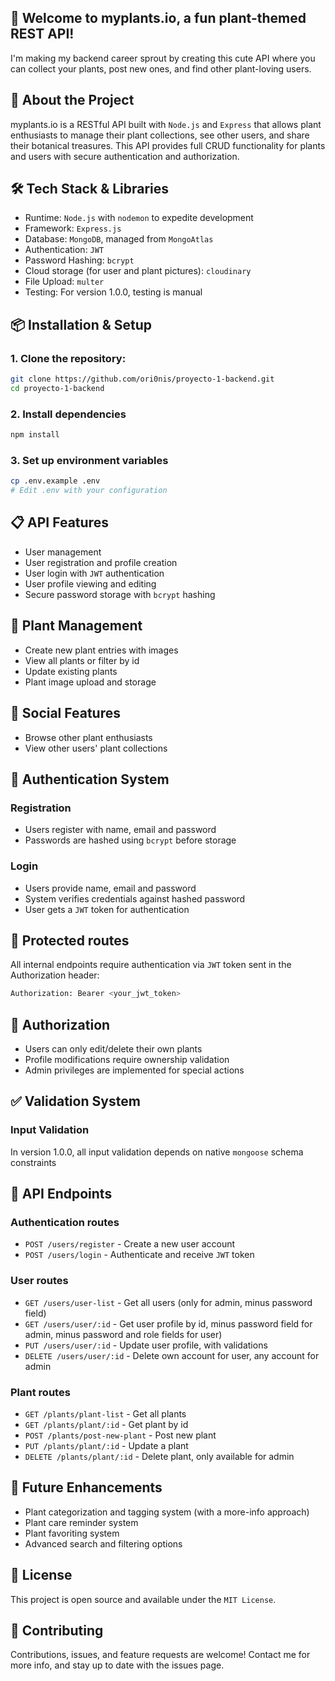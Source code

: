 ## 🌱 Welcome to myplants.io, a fun plant-themed REST API!
I'm making my backend career sprout by creating this cute API where you can collect your plants, post new ones, and find other plant-loving users.

## 🌿 About the Project
myplants.io is a RESTful API built with ``Node.js`` and ``Express`` that allows plant enthusiasts to manage their plant collections, see other users, and share their botanical treasures. This API provides full CRUD functionality for plants and users with secure authentication and authorization.

## 🛠️ Tech Stack & Libraries
- Runtime: ``Node.js`` with ``nodemon`` to expedite development
- Framework: ``Express.js``
- Database: ``MongoDB``, managed from ``MongoAtlas`` 
- Authentication: ``JWT``
- Password Hashing: ``bcrypt``
- Cloud storage (for user and plant pictures): ``cloudinary``
- File Upload: ``multer``
- Testing: For version 1.0.0, testing is manual

## 📦 Installation & Setup
### 1. Clone the repository:

```bash
git clone https://github.com/ori0nis/proyecto-1-backend.git
cd proyecto-1-backend
```

### 2. Install dependencies

```bash
npm install
```

### 3. Set up environment variables

```bash
cp .env.example .env
# Edit .env with your configuration
```

## 📋 API Features
- User management
- User registration and profile creation
- User login with ``JWT`` authentication
- User profile viewing and editing
- Secure password storage with ``bcrypt`` hashing

## 👔 Plant Management
- Create new plant entries with images
- View all plants or filter by id
- Update existing plants
- Plant image upload and storage

## 📱 Social Features
- Browse other plant enthusiasts
- View other users' plant collections

## 🔐 Authentication System
### Registration
- Users register with name, email and password
- Passwords are hashed using ``bcrypt`` before storage

### Login
- Users provide name, email and password
- System verifies credentials against hashed password
- User gets a ``JWT`` token for authentication

## 🚫 Protected routes
All internal endpoints require authentication via ``JWT`` token sent in the Authorization header:

```bash
Authorization: Bearer <your_jwt_token>
```

## 🔑 Authorization
- Users can only edit/delete their own plants
- Profile modifications require ownership validation
- Admin privileges are implemented for special actions

## ✅ Validation System
### Input Validation
In version 1.0.0, all input validation depends on native ``mongoose`` schema constraints

## 🚀 API Endpoints
### Authentication routes
- ``POST /users/register`` - Create a new user account
- ``POST /users/login`` - Authenticate and receive ``JWT`` token

### User routes
- ``GET /users/user-list`` - Get all users (only for admin, minus password field)
- ``GET /users/user/:id`` - Get user profile by id, minus password field for admin, minus password and role fields for user)
- ``PUT /users/user/:id`` - Update user profile, with validations
- ``DELETE /users/user/:id`` - Delete own account for user, any account for admin

### Plant routes
- ``GET /plants/plant-list`` - Get all plants
- ``GET /plants/plant/:id`` - Get plant by id
- ``POST /plants/post-new-plant`` - Post new plant
- ``PUT /plants/plant/:id`` - Update a plant
- ``DELETE /plants/plant/:id`` - Delete plant, only available for admin

## 🌟 Future Enhancements
- Plant categorization and tagging system (with a more-info approach)
- Plant care reminder system
- Plant favoriting system
- Advanced search and filtering options

## 📄 License
This project is open source and available under the ``MIT License``.

## 🤝 Contributing
Contributions, issues, and feature requests are welcome! Contact me for more info, and stay up to date with the issues page.


